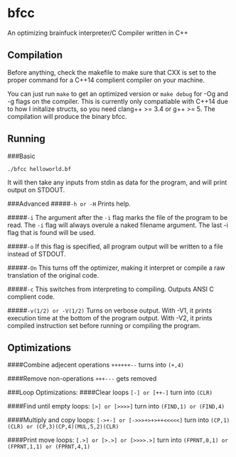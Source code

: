 # bfcc
An optimizing brainfuck interpreter/C Compiler written in C++

## Compilation
Before anything, check the makefile to make sure that CXX is set to the proper command for a C++14 complient compiler on your machine.

You can just run ```make``` to get an optimized version or ```make debug``` for -Og and -g flags on the compiler. This is currently only compatiable with C++14 due to how I initalize structs, so you need clang++ >= 3.4 or g++ >= 5. The compilation will produce the binary bfcc.

## Running
###Basic
```
./bfcc helloworld.bf
```
It will then take any inputs from stdin as data for the program, and will print output on STDOUT.

###Advanced
#####```-h or -H```
Prints help.

#####```-i```
The argument after the ```-i``` flag marks the file of the program to be read. The ```-i``` flag will always overule a naked filename argument. The last -i flag that is found will be used.

#####```-o```
If this flag is specified, all program output will be written to a file instead of STDOUT.

#####```-On```
This turns off the optimizer, making it interpret or compile a raw translation of the original code.

#####```-c```
This switches from interpreting to compiling. Outputs ANSI C complient code. 

#####```-v(1/2) or -V(1/2)```
Turns on verbose output. With -V1, it prints execution time at the bottom of the program output. With -V2, it prints compiled instruction set before running or compiling the program.

## Optimizations
####Combine adjecent operations
```++++++--``` turns into ```(+,4)```

####Remove non-operations
```+++---``` gets removed

###Loop Optimizations:
####Clear loops
```[-] or [++-]``` turn into ```(CLR)```

####Find until empty loops:
```[>] or [>>>>]``` turn into ```(FIND,1) or (FIND,4)```

####Multiply and copy loops:
```[->+-] or [->>>+>+>++<<<<<]``` turn into ```(CP,1)(CLR) or (CP,3)(CP,4)(MUL,5,2)(CLR)```

####Print move loops:
```[.>] or [>.>] or [>>>>.>]``` turn into ```(FPRNT,0,1) or (FPRNT,1,1) or (FPRNT,4,1)```
